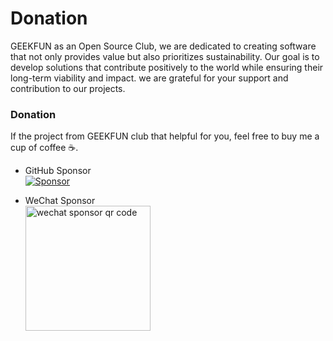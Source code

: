 # Donation

GEEKFUN as an Open Source Club, we are dedicated to creating software that not only provides value but also prioritizes
sustainability. Our goal is to develop solutions that contribute positively to the world while ensuring their long-term
viability and impact. we are grateful for your support and contribution to our projects.

### Donation
If the project from GEEKFUN club that helpful for you, feel free to buy me a cup of coffee ☕️.

* GitHub Sponsor  
  [![Sponsor](https://img.shields.io/badge/-Sponsor-fafbfc?logo=GitHub-Sponsors)](https://github.com/sponsors/geek-fun)

* WeChat Sponsor  
  <img src="/wechat_ponsor.jpg" alt="wechat sponsor qr code" width="200" />
